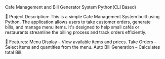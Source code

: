 Cafe Management and Bill Generator System Python(CLI Based)

📌 Project Description:
This is a simple Cafe Management System built using Python. The application allows users to take customer orders, generate bills, and manage menu items. It's designed to help small cafés or restaurants streamline the billing process and track orders efficiently.

🚀 Features:
 Menu Display – View available items and prices.
 Take Orders – Select items and quantities from the menu.
 Auto Bill Generation – Calculates total Bill. 
